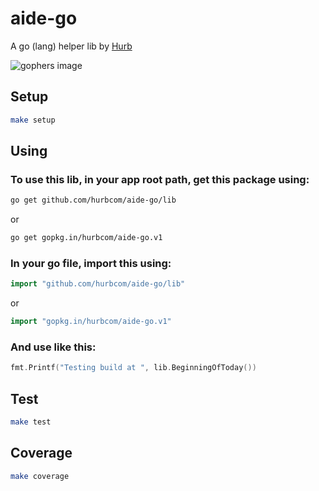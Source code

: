 # aide-go
A go (lang) helper lib by [Hurb](https://www.hurb.com)

![gophers image](https://golang.org/doc/gopher/pencil/gopherswrench.jpg)

## Setup

```bash
make setup
```

## Using

### To use this lib, in your app root path, get this package using:

```bash
go get github.com/hurbcom/aide-go/lib
```

or

```bash
go get gopkg.in/hurbcom/aide-go.v1
```

### In your go file, import this using:

```go
import "github.com/hurbcom/aide-go/lib"
```

or

```go
import "gopkg.in/hurbcom/aide-go.v1"
```

### And use like this:

```go
fmt.Printf("Testing build at ", lib.BeginningOfToday())
```

## Test

```bash
make test
```

## Coverage

```bash
make coverage
```
